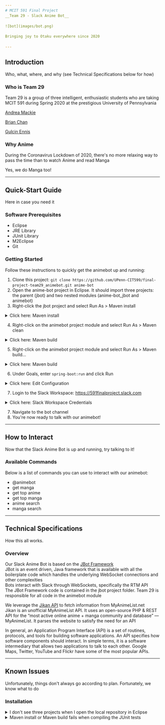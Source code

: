 ```yaml
---
# MCIT 591 Final Project
__Team 29 - Slack Anime Bot__

![bot](images/bot.png)

Bringing joy to Otaku everywhere since 2020

---
```

## Introduction
Who, what, where, and why (see Technical Specifications below for how)
### Who is Team 29
Team 29 is a group of three intelligent, enthusiastic students who are taking MCIT 591 during Spring 2020 at the prestigious University of Pennsylvania

[Andrea Mackie](https://github.com/andreamackie13)

[Brian Chan](https://github.com/chan-b)

[Gulcin Ennis](https://github.com/G-Ennis)

### Why Anime
During the Coronavirus Lockdown of 2020, there's no more relaxing way to pass the time than to watch Anime and read Manga

Yes, we do Manga too!

---
## Quick-Start Guide
Here in case you need it
### Software Prerequisites
* Eclipse
* JRE Library
* JUnit Library
* M2Eclipse
* Git

### Getting Started
Follow these instructions to quickly get the animebot up and running:
1. Clone this project: `git clone https://github.com/UPenn-CIT599/final-project-team29_animebot.git anime-bot`
2. Open the anime-bot project in Eclipse. It should import three projects: the parent (jbot) and two nested modules (anime-bot_jbot and animebot)
3. Right-click the jbot project and select Run As > Maven install
<details>
<summary>Click here: Maven install</summary>

![jbot Maven Install](images/readme-jbot-install.PNG)

</details>

4. Right-click on the animebot project module and select Run As > Maven clean
<details>
<summary>Click here: Maven build</summary>

![animebot Maven Build](images/readme-animebot-clean.PNG)

</details>

5. Right-click on the animebot project module and select Run As > Maven build...
<details>
<summary>Click here: Maven build</summary>

![animebot Maven Build](images/readme-animebot-build.PNG)

</details>

6. Under Goals, enter `spring-boot:run` and click Run
<details>
<summary>Click here: Edit Configuration</summary>

![animebot Maven Run Configuration](images/readme-animebot-build-goals.PNG)

</details>

7. Login to the Slack Workspace: https://591finalproject.slack.com

<details>
<summary>Click here: Slack Workspace Credentials</summary>

__Username:__ `mcit591.team29@gmail.com` 
__Password:__ `mcit591!`

</details>

7. Navigate to the bot channel
8. You're now ready to talk with our animebot!

---
## How to Interact
Now that the Slack Anime Bot is up and running, try talking to it!
### Available Commands
Below is a list of commands you can use to interact with our animebot:
* @animebot
* get manga
* get top anime
* get top manga
* anime search
* manga search

---
## Technical Specifications
How this all works.
### Overview
Our Slack Anime Bot is based on the [JBot Framework](https://github.com/rampatra/jbot) <br /> 
JBot is an event driven, Java framework that is available with all the boilerplate code which handles the underlying WebSocket connections and other complexities <br /> 
Bots interact with Slack through WebSockets, specifically the RTM API <br /> 
The JBot Framework code is contained in the jbot project folder. Team 29 is responsible for all code in the animebot module <br /> 

We leverage the [Jikan API](https://jikan.moe/) to fetch information from MyAnimeList.net <br /> 
Jikan is an unofficial MyAnimeList API. It uses an open-source PHP & REST API for the “most active online anime + manga 
community and database” — MyAnimeList. It parses the website to satisfy the need for an API

In general, an Application Program Interface (API) is a set of routines, protocols, and tools for building software applications. 
An API specifies how software components should interact. In simple terms, it is a software intermediary that allows two applications to talk to each other. 
Google Maps, Twitter, YouTube and Flickr have some of the most popular APIs. 


---
## Known Issues
Unfortunately, things don't always go according to plan. Fortunately, we know what to do
### Installation
<details>
<summary>I don't see three projects when I open the local repository in Eclipse</summary>
Try deleting the local repository and re-cloning it from GitHub
</details>
<details>
<summary>Maven install or Maven build fails when compiling the JUnit tests</summary>
You may need to remove and re-add the JUnit Library to the animebot project Build Path for the code to compile
</details>
